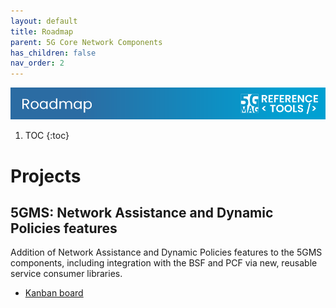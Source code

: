 ```yaml
---
layout: default
title: Roadmap
parent: 5G Core Network Components
has_children: false
nav_order: 2
---
```

<img src="../../assets/images/Banner_Roadmap.png" /> 

1. TOC
{:toc}

# Projects
## 5GMS: Network Assistance and Dynamic Policies features
Addition of Network Assistance and Dynamic Policies features to the 5GMS components, including integration with the BSF and PCF via new, reusable service consumer libraries.
* [Kanban board](https://github.com/orgs/5G-MAG/projects/11)
